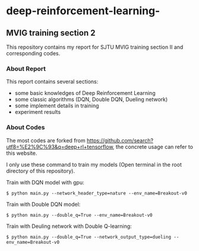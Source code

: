 # deep-reinforcement-learning-

## MVIG training section 2

This repository contains my report for SJTU MVIG training section II and corresponding codes.

### About Report

This report contains several sections:
* some basic knowledges of Deep Reinforcement Learning
* some classic algorithms (DQN, Double DQN, Dueling network)
* some implement details in training
* experiment results

### About Codes

The most codes are forked from https://github.com/search?utf8=%E2%9C%93&q=deep+rl+tensorflow, the concrete usage can refer to this website.

I only use these command to train my models (Open terminal in the root directory of this repository).

  Train with DQN model with gpu:

    $ python main.py --network_header_type=nature --env_name=Breakout-v0

  Train with Double DQN model:
  
    $ python main.py --double_q=True --env_name=Breakout-v0
    
  Train with Deuling network with Double Q-learning:
  
    $ python main.py --double_q=True --network_output_type=dueling --env_name=Breakout-v0
